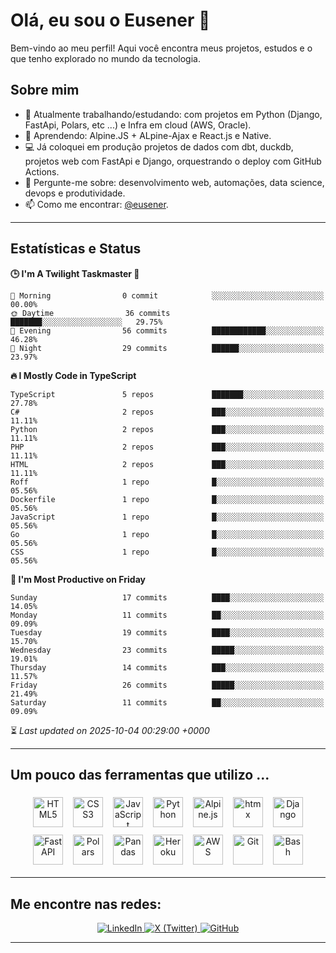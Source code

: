 # Olá, eu sou o Eusener 👋

Bem-vindo ao meu perfil! Aqui você encontra meus projetos, estudos e o que tenho explorado no mundo da tecnologia.

## Sobre mim
- 🔭 Atualmente trabalhando/estudando: com projetos em Python (Django, FastApi, Polars, etc ...) e Infra em cloud (AWS, Oracle).
- 🌱 Aprendendo: Alpine.JS + ALpine-Ajax e React.js e Native.
- 💻 Já coloquei em produção projetos de dados com dbt, duckdb, projetos web com FastApi e Django, orquestrando o deploy com GitHub Actions.
- 💬 Pergunte-me sobre: desenvolvimento web, automações, data science, devops e produtividade.
- 📫 Como me encontrar: [@eusener](https://github.com/eusener).

---

## Estatísticas e Status
<!--START_SECTION:readme-stats-->
**🕒 I'm A Twilight Taskmaster 🌆**

```text
🌅 Morning                0 commit            ░░░░░░░░░░░░░░░░░░░░░░░░░   00.00%
🌞 Daytime                36 commits          ███████░░░░░░░░░░░░░░░░░░   29.75%
🌆 Evening                56 commits          ████████████░░░░░░░░░░░░░   46.28%
🌙 Night                  29 commits          ██████░░░░░░░░░░░░░░░░░░░   23.97%
```

**🔥 I Mostly Code in TypeScript**

```text
TypeScript               5 repos             ███████░░░░░░░░░░░░░░░░░░   27.78%
C#                       2 repos             ███░░░░░░░░░░░░░░░░░░░░░░   11.11%
Python                   2 repos             ███░░░░░░░░░░░░░░░░░░░░░░   11.11%
PHP                      2 repos             ███░░░░░░░░░░░░░░░░░░░░░░   11.11%
HTML                     2 repos             ███░░░░░░░░░░░░░░░░░░░░░░   11.11%
Roff                     1 repo              █░░░░░░░░░░░░░░░░░░░░░░░░   05.56%
Dockerfile               1 repo              █░░░░░░░░░░░░░░░░░░░░░░░░   05.56%
JavaScript               1 repo              █░░░░░░░░░░░░░░░░░░░░░░░░   05.56%
Go                       1 repo              █░░░░░░░░░░░░░░░░░░░░░░░░   05.56%
CSS                      1 repo              █░░░░░░░░░░░░░░░░░░░░░░░░   05.56%
```

**📅 I'm Most Productive on Friday**

```text
Sunday                   17 commits          ████░░░░░░░░░░░░░░░░░░░░░   14.05%
Monday                   11 commits          ██░░░░░░░░░░░░░░░░░░░░░░░   09.09%
Tuesday                  19 commits          ████░░░░░░░░░░░░░░░░░░░░░   15.70%
Wednesday                23 commits          █████░░░░░░░░░░░░░░░░░░░░   19.01%
Thursday                 14 commits          ███░░░░░░░░░░░░░░░░░░░░░░   11.57%
Friday                   26 commits          █████░░░░░░░░░░░░░░░░░░░░   21.49%
Saturday                 11 commits          ██░░░░░░░░░░░░░░░░░░░░░░░   09.09%
```



⏳ *Last updated on 2025-10-04 00:29:00 +0000*
<!--END_SECTION:readme-stats--> 
---

## Um pouco das ferramentas que utilizo ... 

<div align="center">

<!-- Principais tecnologias (48x48) -->
<img src="https://cdn.jsdelivr.net/gh/devicons/devicon/icons/html5/html5-original.svg" alt="HTML5" title="HTML5" width="48" height="48" style="margin:6px;" />
<img src="https://cdn.jsdelivr.net/gh/devicons/devicon/icons/css3/css3-original.svg" alt="CSS3" title="CSS3" width="48" height="48" style="margin:6px;" />
<img src="https://cdn.jsdelivr.net/gh/devicons/devicon/icons/javascript/javascript-original.svg" alt="JavaScript" title="JavaScript" width="48" height="48" style="margin:6px;" />
<img src="https://cdn.jsdelivr.net/gh/devicons/devicon/icons/python/python-original.svg" alt="Python" title="Python" width="48" height="48" style="margin:6px;" />
<img src="https://cdn.jsdelivr.net/npm/simple-icons@latest/icons/alpinedotjs.svg" alt="Alpine.js" title="Alpine.js" width="48" height="48" style="margin:6px;" />
<img src="https://cdn.jsdelivr.net/npm/simple-icons@latest/icons/htmx.svg" alt="htmx" title="htmx" width="48" height="48" style="margin:6px;" />
<img src="https://cdn.jsdelivr.net/gh/devicons/devicon/icons/django/django-plain.svg" alt="Django" title="Django" width="48" height="48" style="margin:6px;" />
<img src="https://cdn.jsdelivr.net/gh/devicons/devicon/icons/fastapi/fastapi-plain.svg" alt="FastAPI" title="FastAPI" width="48" height="48" style="margin:6px;" />
<img src="https://cdn.jsdelivr.net/npm/simple-icons@latest/icons/polars.svg" alt="Polars" title="Polars" width="48" height="48" style="margin:6px;" />
<img src="https://cdn.jsdelivr.net/gh/devicons/devicon/icons/pandas/pandas-original.svg" alt="Pandas" title="Pandas" width="48" height="48" style="margin:6px;" />
<img src="https://cdn.jsdelivr.net/gh/devicons/devicon/icons/heroku/heroku-original.svg" alt="Heroku" title="Heroku" width="48" height="48" style="margin:6px;" />
<img src="https://cdn.jsdelivr.net/gh/devicons/devicon/icons/amazonwebservices/amazonwebservices-original.svg" alt="AWS" title="AWS" width="48" height="48" style="margin:6px;" />
<img src="https://cdn.jsdelivr.net/gh/devicons/devicon/icons/git/git-original.svg" alt="Git" title="Git" width="48" height="48" style="margin:6px;" />
<img src="https://cdn.jsdelivr.net/gh/devicons/devicon/icons/bash/bash-original.svg" alt="Bash" title="Bash" width="48" height="48" style="margin:6px;" />

</div>

---

## Me encontre nas redes:

<div align="center">

  <!-- Badges de redes sociais -->
  <a href="https://linkedin.com/in/eusener" target="_blank">
    <img src="https://img.shields.io/badge/LinkedIn-0A66C2?style=for-the-badge&logo=linkedin&logoColor=white" alt="LinkedIn" />
  </a>
  <a href="https://x.com/eusener" target="_blank">
    <img src="https://img.shields.io/badge/X-000000?style=for-the-badge&logo=x&logoColor=white" alt="X (Twitter)" />
  </a>
  <a href="https://github.com/eusener" target="_blank">
    <img src="https://img.shields.io/badge/GitHub-181717?style=for-the-badge&logo=github&logoColor=white" alt="GitHub" />
  </a>

</div>

---


